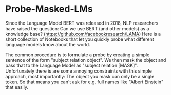 # Probe-Masked-LMs
Since the Language Model BERT was released in 2018, NLP researchers have raised the question: Can we use BERT (and other models) as a knowledge base? (https://github.com/facebookresearch/LAMA)
Here is a short collection of Notebooks that let you quickly probe what different language models know about the world.

The common procedure is to formulate a probe by creating a simple sentence of the form "subject relation object". We then mask the object and pass that to the Language Model as "subject relation [MASK]".
Unfortunately there is are some annoying constraints with this simple approach, most importantly: The object you mask can only be a single token. So that means you can't ask for e.g. full names like "Albert Einstein" that easily.
